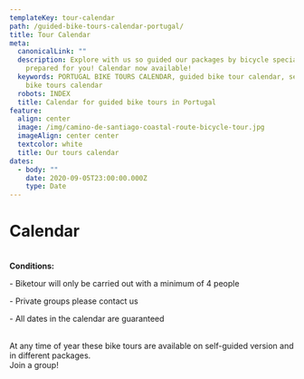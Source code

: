```yaml
---
templateKey: tour-calendar
path: /guided-bike-tours-calendar-portugal/
title: Tour Calendar
meta:
  canonicalLink: ""
  description: Explore with us so guided our packages by bicycle specially
    prepared for you! Calendar now available!
  keywords: PORTUGAL BIKE TOURS CALENDAR, guided bike tour calendar, self guide
    bike tours calendar
  robots: INDEX
  title: Calendar for guided bike tours in Portugal
feature:
  align: center
  image: /img/camino-de-santiago-coastal-route-bicycle-tour.jpg
  imageAlign: center center
  textcolor: white
  title: Our tours calendar
dates:
  - body: ""
    date: 2020-09-05T23:00:00.000Z
    type: Date
---
```

# Calendar

\
**Conditions:**

\- Biketour will only be carried out with a minimum of 4 people

\- Private groups please contact us

\- All dates in the calendar are guaranteed

\
At any time of year these bike tours are available on self-guided version and in different packages.
\
Join a group!
